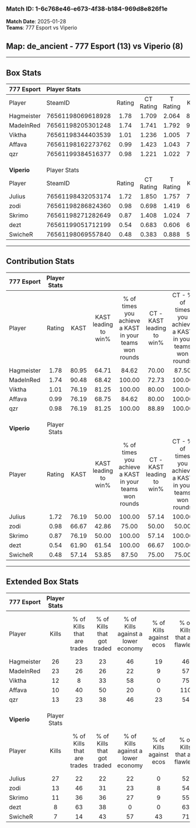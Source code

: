 ### Match ID: 1-6c768e46-e673-4f38-b184-969d8e826f1e  
**Match Date**: 2025-01-28  
**Teams**: 777 Esport vs Viperio  

## **Map**: de_ancient - 777 Esport (13) vs Viperio (8)  
---  

## Box Stats  

| **777 Esport** | Player Stats      |        |           |          |       |       |       |         |        |      |     |
| :- | :- | :-: | :-: | :-: | :-: | :-: | :-: | :-: | :-: | :-: | :-: |
| Player         | SteamID           | Rating | CT Rating | T Rating | KAST  |  ADR  | Kills | Assists | Deaths | K/D  | HS% |
| Hagmeister     | 76561198069618928 |  1.78  |   1.709   |  2.064   | 80.95 | 108.7 |  26   |    4    |   12   | 2.17 | 53  |
| MadeInRed      | 76561198205301248 |  1.74  |   1.741   |  1.792   | 90.48 | 120.7 |  23   |    8    |   14   | 1.64 | 47  |
| Viktha         | 76561198344403539 |  1.01  |   1.236   |  1.005   | 76.19 | 70.5  |  12   |    6    |   14   | 0.86 | 50  |
| Affava         | 76561198162273762 |  0.99  |   1.423   |  1.043   | 76.19 | 73.0  |  10   |    7    |   12   | 0.83 | 70  |
| qzr            | 76561199384516377 |  0.98  |   1.221   |  1.022   | 76.19 | 68.7  |  13   |    9    |   17   | 0.76 | 69  |
|                |                   |        |           |          |       |       |       |         |        |      |     |
|                |                   |        |           |          |       |       |       |         |        |      |     |
|                |                   |        |           |          |       |       |       |         |        |      |     |
| **Viperio**    | Player Stats      |        |           |          |       |       |       |         |        |      |     |
| Player         | SteamID           | Rating | CT Rating | T Rating | KAST  |  ADR  | Kills | Assists | Deaths | K/D  | HS% |
| JuIius         | 76561198432053174 |  1.72  |   1.850   |  1.757   | 76.19 | 115.3 |  27   |    6    |   16   | 1.69 | 62  |
| zodi           | 76561198286824360 |  0.98  |   0.698   |  1.419   | 66.67 | 79.5  |  13   |   10    |   16   | 0.81 | 53  |
| Skrimo         | 76561198271282649 |  0.87  |   1.408   |  1.024   | 76.19 | 82.8  |  11   |    9    |   20   | 0.55 | 63  |
| dezt           | 76561199051712199 |  0.54  |   0.683   |  0.606   | 61.90 | 42.3  |   8   |    3    |   18   | 0.44 | 50  |
| SwicheR        | 76561198069557840 |  0.48  |   0.383   |  0.888   | 57.14 | 40.7  |   7   |    4    |   17   | 0.41 | 28  |
---  

## Contribution Stats  

| **777 Esport** | Player Stats |       |                      |                                                        |                           |                                                             |                          |                                                            |
| :- | :-: | :-: | :-: | :-: | :-: | :-: | :-: | :-: |
| Player         |    Rating    | KAST  | KAST leading to win% | % of times you achieve a KAST in your teams won rounds | CT - KAST leading to win% | CT - % of times you achieve a KAST in your teams won rounds | T - KAST leading to win% | T - % of times you achieve a KAST in your teams won rounds |
| Hagmeister     |     1.78     | 80.95 |        64.71         |                         84.62                          |           70.00           |                            87.50                            |          57.14           |                           80.00                            |
| MadeInRed      |     1.74     | 90.48 |        68.42         |                         100.00                         |           72.73           |                           100.00                            |          62.50           |                           100.00                           |
| Viktha         |     1.01     | 76.19 |        81.25         |                         100.00                         |           80.00           |                           100.00                            |          83.33           |                           100.00                           |
| Affava         |     0.99     | 76.19 |        68.75         |                         84.62                          |           80.00           |                           100.00                            |          50.00           |                           60.00                            |
| qzr            |     0.98     | 76.19 |        81.25         |                         100.00                         |           88.89           |                           100.00                            |          71.43           |                           100.00                           |
|                |              |       |                      |                                                        |                           |                                                             |                          |                                                            |
|                |              |       |                      |                                                        |                           |                                                             |                          |                                                            |
|                |              |       |                      |                                                        |                           |                                                             |                          |                                                            |
| **Viperio**    | Player Stats |       |                      |                                                        |                           |                                                             |                          |                                                            |
| Player         |    Rating    | KAST  | KAST leading to win% | % of times you achieve a KAST in your teams won rounds | CT - KAST leading to win% | CT - % of times you achieve a KAST in your teams won rounds | T - KAST leading to win% | T - % of times you achieve a KAST in your teams won rounds |
| JuIius         |     1.72     | 76.19 |        50.00         |                         100.00                         |           57.14           |                           100.00                            |          44.44           |                           100.00                           |
| zodi           |     0.98     | 66.67 |        42.86         |                         75.00                          |           50.00           |                            50.00                            |          40.00           |                           100.00                           |
| Skrimo         |     0.87     | 76.19 |        50.00         |                         100.00                         |           57.14           |                           100.00                            |          44.44           |                           100.00                           |
| dezt           |     0.54     | 61.90 |        61.54         |                         100.00                         |           66.67           |                           100.00                            |          57.14           |                           100.00                           |
| SwicheR        |     0.48     | 57.14 |        53.85         |                         87.50                          |           75.00           |                            75.00                            |          44.44           |                           100.00                           |
---  

## Extended Box Stats  

| **777 Esport** | Player Stats |                            |                            |                                    |                         |                              |                                 |        |                             |                                     |                          |                               |                            |
| :- | :-: | :-: | :-: | :-: | :-: | :-: | :-: | :-: | :-: | :-: | :-: | :-: | :-: |
| Player         |    Kills     | % of Kills that are trades | % of Kills that got traded | % of Kills against a lower economy | % of Kills against ecos | % of Kills that are flawless | % of Kills that are close duels | Deaths | % of Deaths that get traded | % of Deaths against a lower economy | % of Deaths against ecos | % of Deaths that are flawless | % of Deaths that are close |
| Hagmeister     |      26      |             23             |             23             |                 46                 |           19            |              46              |               15                |   12   |             25              |                 33                  |            0             |              83               |             8              |
| MadeInRed      |      23      |             26             |             26             |                 22                 |            9            |              57              |                0                |   14   |             14              |                 29                  |            0             |              43               |             14             |
| Viktha         |      12      |             8              |             33             |                 58                 |            0            |              75              |                8                |   14   |             36              |                 14                  |            0             |              57               |             14             |
| Affava         |      10      |             40             |             50             |                 20                 |            0            |             110              |               10                |   12   |             25              |                 25                  |            0             |              50               |             17             |
| qzr            |      13      |             23             |             38             |                 46                 |           23            |              54              |                8                |   17   |             35              |                 29                  |            0             |              47               |             6              |
|                |              |                            |                            |                                    |                         |                              |                                 |        |                             |                                     |                          |                               |                            |
|                |              |                            |                            |                                    |                         |                              |                                 |        |                             |                                     |                          |                               |                            |
|                |              |                            |                            |                                    |                         |                              |                                 |        |                             |                                     |                          |                               |                            |
| **Viperio**    | Player Stats |                            |                            |                                    |                         |                              |                                 |        |                             |                                     |                          |                               |                            |
| Player         |    Kills     | % of Kills that are trades | % of Kills that got traded | % of Kills against a lower economy | % of Kills against ecos | % of Kills that are flawless | % of Kills that are close duels | Deaths | % of Deaths that get traded | % of Deaths against a lower economy | % of Deaths against ecos | % of Deaths that are flawless | % of Deaths that are close |
| JuIius         |      27      |             22             |             22             |                 22                 |            0            |              52              |               15                |   16   |             19              |                 13                  |            0             |              63               |             6              |
| zodi           |      13      |             46             |             31             |                 23                 |            8            |              54              |                8                |   16   |             31              |                 19                  |            0             |              44               |             0              |
| Skrimo         |      11      |             36             |             36             |                 27                 |            9            |              55              |               18                |   20   |             45              |                 15                  |            0             |              70               |             10             |
| dezt           |      8       |             63             |             38             |                 0                  |            0            |              63              |               13                |   18   |             22              |                 17                  |            0             |              44               |             17             |
| SwicheR        |      7       |             14             |             43             |                 57                 |           43            |              71              |                0                |   17   |             35              |                 12                  |            0             |              76               |             6              |
